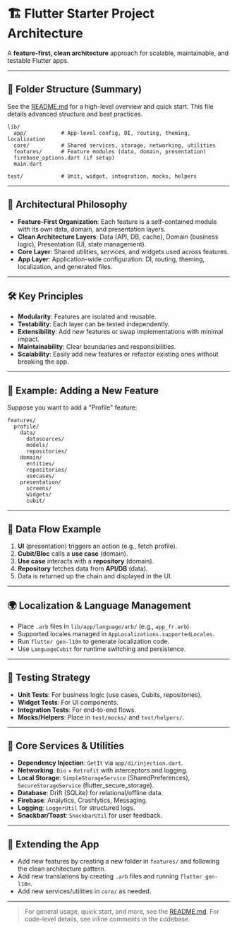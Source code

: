 # 🏗️ Flutter Starter Project Architecture

A **feature-first, clean architecture** approach for scalable, maintainable, and testable Flutter apps.

---

## 📂 Folder Structure (Summary)

See the [README.md](./README.md) for a high-level overview and quick start. This file details advanced structure and best practices.

```text
lib/
  app/           # App-level config, DI, routing, theming, localization
  core/          # Shared services, storage, networking, utilities
  features/      # Feature modules (data, domain, presentation)
  firebase_options.dart (if setup)
  main.dart

test/            # Unit, widget, integration, mocks, helpers
```

---

## 🧠 Architectural Philosophy

- **Feature-First Organization**: Each feature is a self-contained module with its own data, domain, and presentation layers.
- **Clean Architecture Layers**: Data (API, DB, cache), Domain (business logic), Presentation (UI, state management).
- **Core Layer**: Shared utilities, services, and widgets used across features.
- **App Layer**: Application-wide configuration: DI, routing, theming, localization, and generated files.

---

## 🛠️ Key Principles

- **Modularity**: Features are isolated and reusable.
- **Testability**: Each layer can be tested independently.
- **Extensibility**: Add new features or swap implementations with minimal impact.
- **Maintainability**: Clear boundaries and responsibilities.
- **Scalability**: Easily add new features or refactor existing ones without breaking the app.

---

## 🧩 Example: Adding a New Feature

Suppose you want to add a "Profile" feature:

```text
features/
  profile/
    data/
      datasources/
      models/
      repositories/
    domain/
      entities/
      repositories/
      usecases/
    presentation/
      screens/
      widgets/
      cubit/
```

---

## 🔄 Data Flow Example

1. **UI** (presentation) triggers an action (e.g., fetch profile).
2. **Cubit/Bloc** calls a **use case** (domain).
3. **Use case** interacts with a **repository** (domain).
4. **Repository** fetches data from **API/DB** (data).
5. Data is returned up the chain and displayed in the UI.

---

## 🌍 Localization & Language Management

- Place `.arb` files in `lib/app/language/arb/` (e.g., `app_fr.arb`).
- Supported locales managed in `AppLocalizations.supportedLocales`.
- Run `flutter gen-l10n` to generate localization code.
- Use `LanguageCubit` for runtime switching and persistence.

---

## 🧪 Testing Strategy

- **Unit Tests**: For business logic (use cases, Cubits, repositories).
- **Widget Tests**: For UI components.
- **Integration Tests**: For end-to-end flows.
- **Mocks/Helpers**: Place in `test/mocks/` and `test/helpers/`.

---

## 🧰 Core Services & Utilities

- **Dependency Injection**: `GetIt` via `app/di/injection.dart`.
- **Networking**: `Dio` + `Retrofit` with interceptors and logging.
- **Local Storage**: `SimpleStorageService` (SharedPreferences), `SecureStorageService` (flutter_secure_storage).
- **Database**: Drift (SQLite) for relational/offline data.
- **Firebase**: Analytics, Crashlytics, Messaging.
- **Logging**: `LoggerUtil` for structured logs.
- **Snackbar/Toast**: `SnackbarUtil` for user feedback.

---

## 🧩 Extending the App

- Add new features by creating a new folder in `features/` and following the clean architecture pattern.
- Add new translations by creating `.arb` files and running `flutter gen-l10n`.
- Add new services/utilities in `core/` as needed.

---

> For general usage, quick start, and more, see the [README.md](./README.md). For code-level details, see inline comments in the codebase.